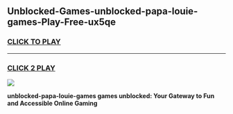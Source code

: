 
## Unblocked-Games-unblocked-papa-louie-games-Play-Free-ux5qe
<h3>
<a href="https://premium76.site?title=unblocked-papa-louie-games&ref=09A">CLICK TO PLAY</a></h3>
<hr>

<h3>
<a href="https://premium76.site?title=unblocked-papa-louie-games&ref=09A">CLICK 2 PLAY</a>
  
</h3>

<a href="https://premium76.site?title=unblocked-papa-louie-games&ref=09A"><img src="https://clearcache.store/games.png"></a>


**unblocked-papa-louie-games games unblocked: Your Gateway to Fun and Accessible Online Gaming**
